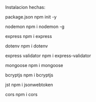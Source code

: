 Instalacion hechas:

package.json
npm init -y

nodemon
npm i nodemon -g

express
npm i express

dotenv
npm i dotenv

express validator
npm i express-validator

mongoose
npm i mongoose

bcryptjs
npm i bcryptjs

jst
npm i jsonwebtoken

cors
npm i cors